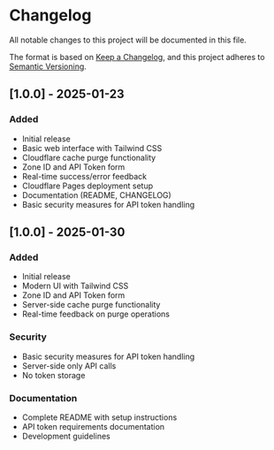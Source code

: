 # Changelog

All notable changes to this project will be documented in this file.

The format is based on [Keep a Changelog](https://keepachangelog.com/en/1.0.0/),
and this project adheres to [Semantic Versioning](https://semver.org/spec/v2.0.0.html).

## [1.0.0] - 2025-01-23

### Added
- Initial release
- Basic web interface with Tailwind CSS
- Cloudflare cache purge functionality
- Zone ID and API Token form
- Real-time success/error feedback
- Cloudflare Pages deployment setup
- Documentation (README, CHANGELOG)
- Basic security measures for API token handling

## [1.0.0] - 2025-01-30

### Added
- Initial release
- Modern UI with Tailwind CSS
- Zone ID and API Token form
- Server-side cache purge functionality
- Real-time feedback on purge operations

### Security
- Basic security measures for API token handling
- Server-side only API calls
- No token storage

### Documentation
- Complete README with setup instructions
- API token requirements documentation
- Development guidelines
